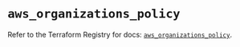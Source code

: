 # `aws_organizations_policy`

Refer to the Terraform Registry for docs: [`aws_organizations_policy`](https://registry.terraform.io/providers/hashicorp/aws/4.67.0/docs/resources/organizations_policy).
